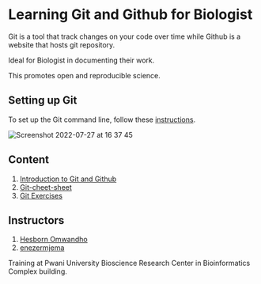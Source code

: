 # Learning Git and Github for Biologist

Git is a tool that track changes on your code over time while Github is a website that hosts git repository.

Ideal for Biologist in documenting their work.

This  promotes open and reproducible science.

## Setting up Git

To set up the Git command line, follow these [instructions](https://docs.github.com/en/get-started/quickstart/set-up-git).

![Screenshot 2022-07-27 at 16 37 45](https://user-images.githubusercontent.com/72735085/181261113-a4be56c3-bcd7-498e-a21b-f2b4b47f2af8.png)




## Content

1. [Introduction to Git and Github](https://docs.google.com/presentation/d/13-Sd_gyLw5etqpzSMgArHMWABFMp-n98/edit#slide=id.p1)
2. [Git-cheet-sheet](https://education.github.com/git-cheat-sheet-education.pdf)
3. [Git Exercises](https://github.com/martinjrobins/exercise)

## Instructors
1. [Hesborn Omwandho](https://github.com/hesbornomwandho)
2. [enezermjema](https://github.com/enezermjema)

Training at Pwani University Bioscience Research Center in Bioinformatics Complex building.
